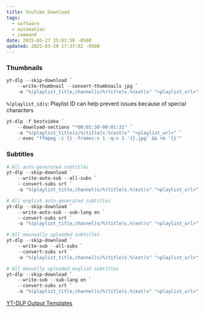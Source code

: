 ```yaml
---
title: YouTube Download
tags:
  - software
  - automation
  - command
date: 2025-03-27 15:01:58 -0500
updated: 2025-03-29 17:37:02 -0500
---
```


### Thumbnails

```powershell
yt-dlp --skip-download `
	--write-thumbnail --convert-thumbnails jpg `
	-o "%(playlist_title,channel)s/%(title)s.%(ext)s" "<playlist_url>"
```

`%(playlist_id)s`: Playlist ID can help prevent issues because of special characters

```powershell
yt-dlp -f bestvideo `
	--download-sections "*00:01:30-00:01:31" `
	-o "%(playlist_title)s/%(title)s.%(ext)s" "<playlist_url>" `
	--exec "ffmpeg -i {} -frames:v 1 -q:v 2 '{}.jpg' && rm '{}'"

```

### Subtitles

```powershell
# All auto-generated subtitles
yt-dlp --skip-download `
	--write-auto-sub --all-subs `
	--convert-subs srt `
	-o "%(playlist_title,channel)s/%(title)s.%(ext)s" "<playlist_url>"

# All english auto-generated subtitles
yt-dlp --skip-download `
	--write-auto-sub --sub-lang en `
	--convert-subs srt `
	-o "%(playlist_title,channel)s/%(title)s.%(ext)s" "<playlist_url>"

# All maunually uploaded subtitles
yt-dlp --skip-download `
	--write-sub --all-subs `
	--convert-subs srt `
	-o "%(playlist_title,channel)s/%(title)s.%(ext)s" "<playlist_url>"

# All manually uploaded english subtitles
yt-dlp --skip-download `
	--write-sub --sub-lang en `
	--convert-subs srt `
	-o "%(playlist_title,channel)s/%(title)s.%(ext)s" "<playlist_url>"
```

[YT-DLP Output Templates](https://github.com/yt-dlp/yt-dlp#output-template)